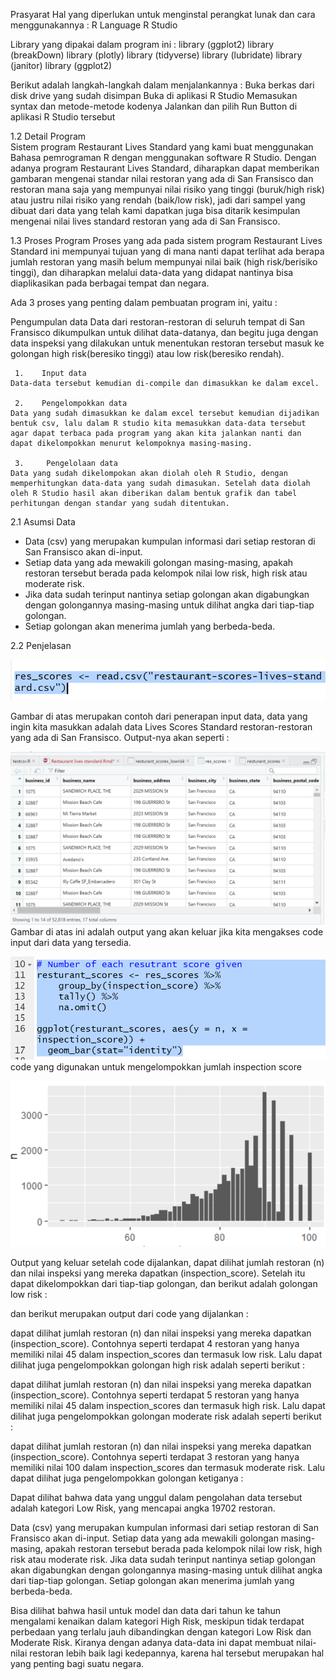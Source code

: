 Prasyarat 
Hal yang diperlukan untuk menginstal perangkat lunak dan cara menggunakannya :
R Language
R Studio

Library yang dipakai dalam program ini :
library (ggplot2)
library (breakDown)
library (plotly)
library (tidyverse)
library (lubridate)
library (janitor)
library (ggplot2)

Berikut adalah langkah-langkah dalam menjalankannya :
Buka berkas dari disk drive yang sudah disimpan
Buka di aplikasi R Studio
Memasukan syntax dan metode-metode kodenya
Jalankan dan pilih Run Button di aplikasi R Studio tersebut


1.2 Detail Program   
Sistem program Restaurant Lives Standard yang kami buat menggunakan Bahasa pemrograman R dengan menggunakan software R Studio. Dengan adanya program Restaurant Lives Standard, diharapkan dapat memberikan gambaran mengenai standar nilai restoran yang ada di San Fransisco dan restoran mana saja yang mempunyai nilai risiko yang tinggi (buruk/high risk) atau justru nilai risiko yang rendah (baik/low risk), jadi dari sampel yang dibuat dari data yang telah kami dapatkan juga bisa ditarik kesimpulan mengenai nilai lives standard restoran yang ada di San Fransisco.


1.3 Proses Program
    Proses yang ada pada sistem program Restaurant Lives Standard ini mempunyai tujuan yang di mana nanti dapat terlihat ada berapa jumlah restoran yang masih belum mempunyai nilai baik (high risk/berisiko tinggi), dan diharapkan melalui data-data yang didapat nantinya bisa diaplikasikan pada berbagai tempat dan negara. 

Ada 3 proses yang penting dalam pembuatan program ini, yaitu :

Pengumpulan data
    Data dari restoran-restoran di seluruh tempat di San Fransisco dikumpulkan untuk dilihat data-datanya, dan begitu juga dengan data inspeksi yang dilakukan untuk menentukan restoran tersebut masuk ke golongan high risk(beresiko tinggi) atau low risk(beresiko rendah). 

     1.    Input data
    Data-data tersebut kemudian di-compile dan dimasukkan ke dalam excel.

     2.    Pengelompokkan data
    Data yang sudah dimasukkan ke dalam excel tersebut kemudian dijadikan bentuk csv, lalu dalam R studio kita memasukkan data-data tersebut agar dapat terbaca pada program yang akan kita jalankan nanti dan dapat dikelompokkan menurut kelompoknya masing-masing.

     3.     Pengelolaan data
    Data yang sudah dikelompokan akan diolah oleh R Studio, dengan memperhitungkan data-data yang sudah dimasukan. Setelah data diolah oleh R Studio hasil akan diberikan dalam bentuk grafik dan tabel perhitungan dengan standar yang sudah ditentukan.
    
    
2.1 Asumsi Data
-	Data (csv) yang merupakan kumpulan informasi dari setiap restoran di San Fransisco akan di-input. 
-	Setiap data yang ada mewakili golongan masing-masing, apakah restoran tersebut berada pada kelompok nilai low risk, high risk atau moderate risk.
-	Jika data sudah terinput nantinya setiap golongan akan digabungkan dengan golongannya masing-masing untuk dilihat angka dari tiap-tiap golongan. 
-	Setiap golongan akan menerima jumlah yang berbeda-beda.
			
2.2 Penjelasan

![redemp](RO1.PNG)

Gambar di atas merupakan contoh dari penerapan input data, data yang ingin kita masukkan adalah data Lives Scores Standard restoran-restoran yang ada di San Fransisco. Output-nya akan seperti :
 
![redempp](RO2.PNG)
Gambar di atas ini adalah output yang akan keluar jika kita mengakses code input dari data yang tersedia. 

![reuse](ro3.PNG)
code yang digunakan untuk mengelompokkan jumlah inspection score 

![boi](ro4.PNG)

 Output yang keluar setelah code dijalankan, dapat dilihat jumlah restoran (n) dan nilai inspeksi yang mereka dapatkan (inspection_score). Setelah itu dapat dikelompokkan dari tiap-tiap golongan, dan berikut adalah golongan low risk :

 

dan berikut merupakan output dari code yang dijalankan :

 


 
dapat dilihat jumlah restoran (n) dan nilai inspeksi yang mereka dapatkan (inspection_score). Contohnya seperti terdapat 4 restoran yang hanya memiliki nilai 45  dalam inspection_scores dan termasuk low risk. Lalu dapat dilihat juga pengelompokkan golongan high risk adalah seperti berikut :

 

 

 

dapat dilihat jumlah restoran (n) dan nilai inspeksi yang mereka dapatkan (inspection_score). Contohnya seperti terdapat 5 restoran yang hanya memiliki nilai 45  dalam inspection_scores dan termasuk high risk. Lalu dapat dilihat juga pengelompokkan golongan moderate risk adalah seperti berikut :
 


 


 

dapat dilihat jumlah restoran (n) dan nilai inspeksi yang mereka dapatkan (inspection_score). Contohnya seperti terdapat 3 restoran yang hanya memiliki nilai 100 dalam inspection_scores dan termasuk moderate risk. Lalu dapat dilihat juga pengelompokkan golongan ketiganya :

 

 
 

Dapat dilihat bahwa data yang unggul dalam pengolahan data tersebut adalah kategori Low Risk, yang mencapai angka 19702 restoran.




Data (csv) yang merupakan kumpulan informasi dari setiap restoran di San Fransisco akan di-input. 
Setiap data yang ada mewakili golongan masing-masing, apakah restoran tersebut berada pada kelompok nilai low risk, high risk atau moderate risk.
Jika data sudah terinput nantinya setiap golongan akan digabungkan dengan golongannya masing-masing untuk dilihat angka dari tiap-tiap golongan. 
Setiap golongan akan menerima jumlah yang berbeda-beda.

Bisa dilihat bahwa hasil untuk model dan data dari tahun ke tahun mengalami kenaikan dalam kategori High Risk, meskipun tidak terdapat perbedaan yang terlalu jauh dibandingkan dengan kategori Low Risk dan Moderate Risk. Kiranya dengan adanya data-data ini dapat membuat nilai-nilai restoran lebih baik lagi kedepannya, karena hal tersebut merupakan hal yang penting bagi suatu negara.









